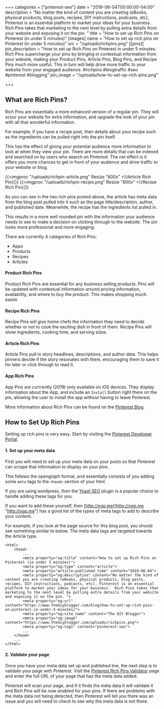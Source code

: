 +++
categories = ["pinterest-seo"]
date = "2019-06-04T00:00:00-04:00"
description = "No matter the kind of content you are creating (eBooks, physical products, blog posts, recipes, DIY instructions, podcasts, etc), Pinterest is an essential platform to market your ideas for your business.  Rich Pins takes that marketing to the next level by pulling extra details from your website and exposing it on the pin. "
title = "How to set up Rich Pins on Pinterest (in under 5 minutes)"
[images]
name = "How to set up rich pins on Pinterest (in under 5 minutes)"
src = "/uploads/richpins.png"
[[pins]]
pin_description = "How to set up Rich Pins on Pinterest in under 5 minutes. Rich Pins supercharge your pins by bringing in contextual information from your website, making your Product Pins, Article Pins, Blog Pins, and Recipe Pins much more useful. This in turn will help drive more traffic to your website from your engaged audience. #richpins #blogtraffic #seo #pinterest #blogging"
pin_image = "/uploads/how-to-set-up-rich-pins.png"

+++
## What are Rich Pins?

Rich Pins are essentially a more enhanced version of a regular pin.  They will scour your website for extra information, and upgrade the look of your pin with all that wonderful information.

For example, if you have a recipe post, then details about your recipe such as the ingredients can be pulled right into the pin itself.

This has the effect of giving your potential audience more information to look at when they view your pin.  There are more details that can be indexed and searched on by users who search on Pinterest.  The net effect is it offers you more chances to get in front of your audience and drive traffic to your website or blog.

{{<imgproc "/uploads/richpin-article.png" Resize "600x" >}}Article Rich Pin{{</imgproc>}} {{<imgproc "/uploads/richpin-recipe.png" Resize "600x" >}}Recipe Rich Pin{{</imgproc>}}

As you can see in the two rich pins posted above, the article has meta data from the blog post pulled into it such as the page title/description, author, and published date.  Meanwhile, the recipe has the ingredients list pulled in.

This results in a more well rounded pin with the information your audience needs to see to make a decision on clicking through to the website.  The pin looks more professional and more engaging.

There are currently 4 categories of Rich Pins:

* Apps
* Products
* Recipes
* Articles

#### Product Rich Pins

Product Rich Pins are essential for any business selling products.  Pins will be updated with contextual information around pricing information, availability, and where to buy the product.  This makes shopping much easier.

#### Recipe Rich Pins

Recipe Pins will give home chefs the information they need to decide whether or not to cook the exciting dish in front of them.  Recipe Pins will show ingredients, cooking time, and serving sizes.

#### Article Rich Pins

Article Pins pull in story headlines, descriptions, and author data. This helps pinners decide if the story resonates with them, encouraging them to save it for later or click through to read it.

#### App Rich Pins

App Pins are currrently (2019) only available on iOS devices.  They display information about the App, and include an `Install` button right there on the pin, allowing the user to install the app without having to leave Pinterest.

More information about Rich Pins can be found on the [Pinterest Blog](https://business.pinterest.com/en/rich-pins "Pinterest Rich Pins").

## How to Set Up Rich Pins

Setting up rich pins is very easy.  Start by visiting the [Pinterest Developer Portal](https://developers.pinterest.com/docs/rich-pins/overview/? "Pinterest Rich Pins - Developer Portal").

#### 1. Set up your meta data

First you will need to set up your meta data on your posts so that Pinterest can scrape that information to display on your pins.

This follows the opengraph format, and essentially consists of you adding some `meta` tags to the `<head>` section of your html.

If you are using wordpress, then the [Yoast SEO](https://wordpress.org/plugins/wordpress-seo/ "Yoast SEO for Opengraph Tags") plugin is a popular choice to handle adding these tags for you.

If you want to add these yourself, then [http://ogp.me](http://ogp.me "http://ogp.me") has a good list of the types of meta tags to add to describe your content.

For example, if you look at the page source for this blog post, you should see something similar to below.  The meta data tags are targeted towards the Article type.

    <html>
    	<head>
        	...
            <meta property="og:title" content="How to set up Rich Pins on Pinterest (in under 5 minutes)">	    
            <meta property="og:type" content="article">
            <meta property="article:published_time" content="2019-06-04">
            <meta property="og:description" content="No matter the kind of content you are creating (eBooks, physical products, blog posts, recipes, DIY instructions, podcasts, etc), Pinterest is an essential platform to market your ideas for your business.  Rich Pins takes that marketing to the next level by pulling extra details from your website and exposing it on the pin. ">
            <meta property="og:url" content="https://www.thediyblogger.com/blog/how-to-set-up-rich-pins-on-pinterest-in-under-5-minutes/">
            <meta property="og:site_name" content="The DIY Blogger">
            <meta property="og:image" content="https://www.thediyblogger.com/uploads/richpins.png">
            <meta property="og:tags" content="pinterest-seo">
        	...
        </head>
        ...
    </html>

#### 2. Validate your page

Once you have your meta data set up and published live, the next step is to validate your page with Pinterest.  Visit the [Pinterest Rich Pins Validator](https://developers.pinterest.com/tools/url-debugger/ "Pinterest Rich Pin Validator") page and enter the full URL of your page that has the meta data added.

Pinterest will scan your page, and if it finds the meta data it will validate it and Rich Pins will be now enabled for your pins.  If there are problems with the meta data not being detected, then Pinterest will tell you there was an issue and you will need to check to see why the meta data is not there.